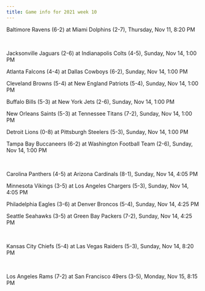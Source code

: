 ```yaml
---
title: Game info for 2021 week 10
---
```

Baltimore Ravens (6-2) at Miami Dolphins (2-7), Thursday, Nov 11, 8:20 PM


<br/>

Jacksonville Jaguars (2-6) at Indianapolis Colts (4-5), Sunday, Nov 14, 1:00 PM

Atlanta Falcons (4-4) at Dallas Cowboys (6-2), Sunday, Nov 14, 1:00 PM

Cleveland Browns (5-4) at New England Patriots (5-4), Sunday, Nov 14, 1:00 PM

Buffalo Bills (5-3) at New York Jets (2-6), Sunday, Nov 14, 1:00 PM

New Orleans Saints (5-3) at Tennessee Titans (7-2), Sunday, Nov 14, 1:00 PM

Detroit Lions (0-8) at Pittsburgh Steelers (5-3), Sunday, Nov 14, 1:00 PM

Tampa Bay Buccaneers (6-2) at Washington Football Team (2-6), Sunday, Nov 14, 1:00 PM


<br/>

Carolina Panthers (4-5) at Arizona Cardinals (8-1), Sunday, Nov 14, 4:05 PM

Minnesota Vikings (3-5) at Los Angeles Chargers (5-3), Sunday, Nov 14, 4:05 PM

Philadelphia Eagles (3-6) at Denver Broncos (5-4), Sunday, Nov 14, 4:25 PM

Seattle Seahawks (3-5) at Green Bay Packers (7-2), Sunday, Nov 14, 4:25 PM


<br/>

Kansas City Chiefs (5-4) at Las Vegas Raiders (5-3), Sunday, Nov 14, 8:20 PM


<br/>

Los Angeles Rams (7-2) at San Francisco 49ers (3-5), Monday, Nov 15, 8:15 PM

